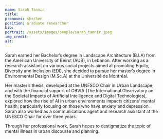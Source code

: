 ```yaml
---
name: Sarah Tannir
title:
pronouns: she/her
position: Graduate researcher
bio:
portrait: /assets/images/people/sarah_tannir.jpeg
img_credit:
alt:
---
```

Sarah earned her Bachelor’s degree in Landscape Architecture (B.LA) from the American University of Beirut (AUB), in Lebanon. After working as a research assistant on various social projects aimed at promoting Equity, Diversity and Inclusion (EDI), she decided to pursue her master’s degree in Environmental Design (M.Sc.A) at the Université de Montréal. 

Her master’s thesis, developed at the UNESCO Chair in Urban Landscape, and with the financial support of OBVIA (The International Observatory on the Societal Impacts of Artificial Intelligence and Digital Technologies), explored how the rise of AI in urban environments impacts citizens’ mental health; particularly focusing on those who have anxiety and depression. Sarah also worked as a communications agent and research assistant at the UNESCO Chair for over three years. 
 
Through her professional work, Sarah hopes to destigmatize the topic of mental illness in urban discourse and planning.
